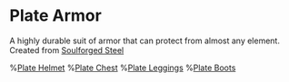 # Plate Armor

A highly durable suit of armor that can protect from almost any element. Created from [Soulforged Steel](soulforged_steel.md)

%[Plate Helmet](item:betterwithmods:steel_helmet)
%[Plate Chest](item:betterwithmods:steel_chest)
%[Plate Leggings](item:betterwithmods:steel_pants)
%[Plate Boots](item:betterwithmods:steel_boots)

 

